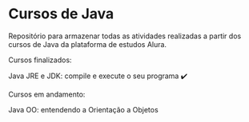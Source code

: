 # Cursos de Java

Repositório para armazenar todas as atividades realizadas a partir dos cursos de Java da plataforma de estudos Alura. 

Cursos finalizados:

Java JRE e JDK: compile e execute o seu programa ✔️

Cursos em andamento: 

Java OO: entendendo a Orientação a Objetos
